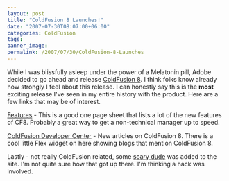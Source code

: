 ```yaml
---
layout: post
title: "ColdFusion 8 Launches!"
date: "2007-07-30T08:07:00+06:00"
categories: ColdFusion 
tags: 
banner_image: 
permalink: /2007/07/30/ColdFusion-8-Launches
---
```


While I was blissfully asleep under the power of a Melatonin pill, Adobe decided to go ahead and release <a href="http://www.adobe.com/products/coldfusion/">ColdFusion 8</a>. I think folks know already how strongly I feel about this release. I can honestly say this is the <b>most</b> exciting release I've seen in my entire history with the product. Here are a few links that may be of interest.

<a href="http://www.adobe.com/products/coldfusion/features/">Features</a>  - This is a good one page sheet that lists a lot of the new features of CF8. Probably a great way to get a non-technical manager up to speed.

<a href="http://www.adobe.com/devnet/coldfusion/">ColdFusion Developer Center</a> - New articles on ColdFusion 8. There is a cool little Flex widget on here showing blogs that mention ColdFusion 8.

Lastly - not really ColdFusion related, some <a href="http://www.adobe.com/devnet/coldfusion/articles/spotlight_rcamden.html">scary dude</a> was added to the site. I'm not quite sure how that got up there. I'm thinking a hack was involved.